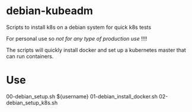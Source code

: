 # debian-kubeadm
Scripts to install k8s on a debian system for quick k8s tests

For personal use so *not for any type of production use* !!!!

The scripts will quickly install docker and set up a kubernetes master that can run containers.

# Use 
  00-debian_setup.sh ${username}
  01-debian_install_docker.sh
  02-debian_setup_k8s.sh
  
